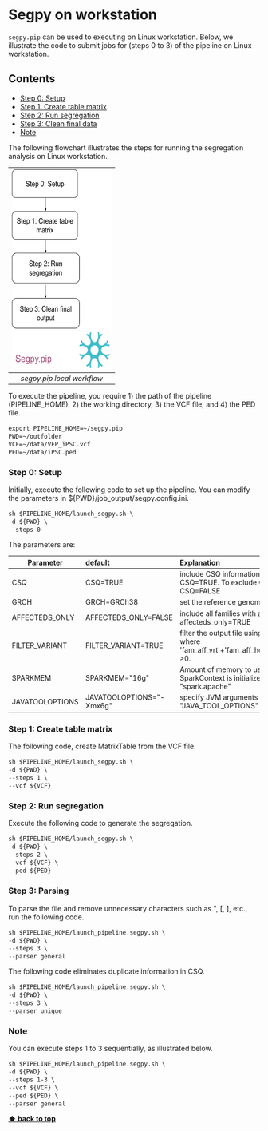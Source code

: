 # Segpy on workstation
`segpy.pip` can be used to executing on Linux workstation. Below, we illustrate the code to submit jobs for (steps 0 to 3) of the pipeline on Linux workstation. 

## Contents
- [Step 0: Setup](#step-0-setup)
- [Step 1: Create table matrix](#step-1-create-table-matrix)
- [Step 2: Run segregation](#step-2-run-segregation)
- [Step 3: Clean final data](#step-3-parsing)
- [Note](#note)

The following flowchart illustrates the steps for running the segregation analysis on Linux workstation.

|<img src="https://raw.githubusercontent.com/neurobioinfo/segpy/main/segpy_pip.png" width="200" height="400"/>|
|:--:|
| _segpy.pip local workflow_ |

To execute the pipeline, you require 1) the path of the pipeline (PIPELINE_HOME), 2) the working directory, 3) the VCF file, and 4) the PED file.

```
export PIPELINE_HOME=~/segpy.pip
PWD=~/outfolder
VCF=~/data/VEP_iPSC.vcf
PED=~/data/iPSC.ped
```

### Step 0: Setup
Initially, execute the following code to set up the pipeline. You can modify the parameters in ${PWD}/job_output/segpy.config.ini.

```
sh $PIPELINE_HOME/launch_segpy.sh \
-d ${PWD} \
--steps 0 
```

The parameters are: 

| Parameter   |      default      |  Explanation |
|----------|:-------------|:------|
|CSQ | CSQ=TRUE | include CSQ information in the output by setting CSQ=TRUE. To exclude CSQ from the output, set CSQ=FALSE |
|GRCH| GRCH=GRCh38 | set the reference genome|
|AFFECTEDS_ONLY|AFFECTEDS_ONLY=FALSE| include all families with at least one affected sample if affecteds_only=TRUE|
|FILTER_VARIANT|FILTER_VARIANT=TRUE| filter the output file using relevant counting column values where  'fam_aff_vrt'+'fam_aff_homv'+'fam_naf_vrt'+'fam_naf_homv' >0.|
|SPARKMEM|SPARKMEM="16g"|Amount of memory to use for the driver process, i.e. where SparkContext is initialized. Look at spark.driver.memory of "spark.apache" |
|JAVATOOLOPTIONS|JAVATOOLOPTIONS="-Xmx6g"|specify JVM arguments as an environment variable. Look at "JAVA_TOOL_OPTIONS" Environment Variable|


### Step 1: Create table matrix
The following code, create  MatrixTable from the VCF file.

```
sh $PIPELINE_HOME/launch_segpy.sh \
-d ${PWD} \
--steps 1 \
--vcf ${VCF}
```

### Step 2: Run segregation 
Execute the following code to generate the segregation. 
```
sh $PIPELINE_HOME/launch_segpy.sh \
-d ${PWD} \
--steps 2 \
--vcf ${VCF} \
--ped ${PED}  
```

### Step 3: Parsing
To parse the file and remove unnecessary characters such as ", [, ], etc., run the following code.

```
sh $PIPELINE_HOME/launch_pipeline.segpy.sh \
-d ${PWD} \
--steps 3 \
--parser general
```

The following code eliminates duplicate information in CSQ. 
```
sh $PIPELINE_HOME/launch_pipeline.segpy.sh \
-d ${PWD} \
--steps 3 \
--parser unique
```

### Note
You can execute steps 1 to 3 sequentially, as illustrated below.

```
sh $PIPELINE_HOME/launch_pipeline.segpy.sh \
-d ${PWD} \
--steps 1-3 \
--vcf ${VCF} \
--ped ${PED} \
--parser general
```

**[⬆ back to top](#contents)**
